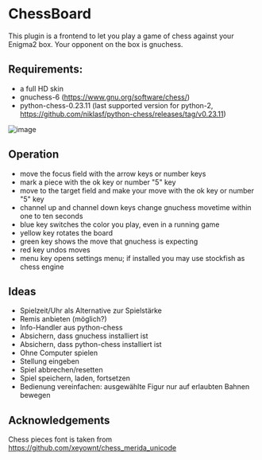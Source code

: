# ChessBoard

This plugin is a frontend to let you play a game of chess against your Enigma2 box. Your opponent on the box is gnuchess.

## Requirements:
* a full HD skin
* gnuchess-6 (https://www.gnu.org/software/chess/)
* python-chess-0.23.11 (last supported version for python-2, https://github.com/niklasf/python-chess/releases/tag/v0.23.11)

![image](https://user-images.githubusercontent.com/15088943/80862960-3e289580-8c79-11ea-97f3-9ce8b053700f.png)

## Operation
* move the focus field with the arrow keys or number keys
* mark a piece with the ok key or number "5" key
* move to the target field and make your move with the ok key or number "5" key
* channel up and channel down keys change gnuchess movetime within one to ten seconds
* blue key switches the color you play, even in a running game
* yellow key rotates the board
* green key shows the move that gnuchess is expecting
* red key undos moves
* menu key opens settings menu; if installed you may use stockfish as chess engine

## Ideas
* Spielzeit/Uhr als Alternative zur Spielstärke
* Remis anbieten (möglich?)
* Info-Handler aus python-chess
* Absichern, dass gnuchess installiert ist
* Absichern, dass python-chess installiert ist
* Ohne Computer spielen
* Stellung eingeben
* Spiel abbrechen/resetten
* Spiel speichern, laden, fortsetzen
* Bedienung vereinfachen: ausgewählte Figur nur auf erlaubten Bahnen bewegen

## Acknowledgements
Chess pieces font is taken from https://github.com/xeyownt/chess_merida_unicode

